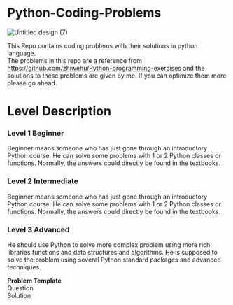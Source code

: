 # Python-Coding-Problems

![Untitled design (7)](https://user-images.githubusercontent.com/83531337/155879662-e7a477ac-6e99-404f-8c10-b710718c992a.png)

 This Repo contains coding problems with their solutions in python language.  
 The problems in this repo are a reference from https://github.com/zhiwehu/Python-programming-exercises and the solutions to these problems are given by me.
 If you can optimize them more please go ahead.
 

# Level Description 

### Level 1 Beginner
Beginner means someone who has just gone through an introductory Python course. He can solve some problems with 1 or 2 Python classes or functions. Normally, the answers could directly be found in the textbooks.

### Level 2 Intermediate
Beginner means someone who has just gone through an introductory Python course. He can solve some problems with 1 or 2 Python classes or functions. Normally, the answers could directly be found in the textbooks.

### Level 3 Advanced
He should use Python to solve more complex problem using more rich libraries functions and data structures and algorithms. He is supposed to solve the problem using several Python standard packages and advanced techniques.

**Problem Template** 
<br/>Question<br/>
Solution
